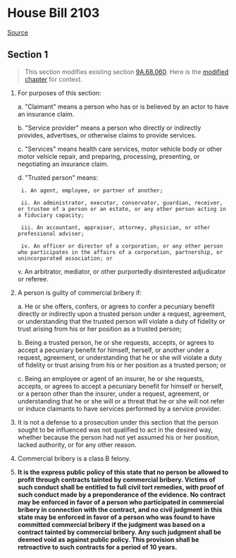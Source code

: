 # House Bill 2103

[Source](http://lawfilesext.leg.wa.gov/biennium/2021-22/Pdf/Bills/House%20Bills/2103.pdf)
## Section 1
> This section modifies existing section [9A.68.060](/rcw/09A_washington_criminal_code/9A.68_bribery_and_corrupt_influence.md). Here is the [modified chapter](rcw/09A_washington_criminal_code/9A.68_bribery_and_corrupt_influence.md) for context.

1. For purposes of this section:

    a. "Claimant" means a person who has or is believed by an actor to have an insurance claim.

    b. "Service provider" means a person who directly or indirectly provides, advertises, or otherwise claims to provide services.

    c. "Services" means health care services, motor vehicle body or other motor vehicle repair, and preparing, processing, presenting, or negotiating an insurance claim.

    d. "Trusted person" means:

        i. An agent, employee, or partner of another;

        ii. An administrator, executor, conservator, guardian, receiver, or trustee of a person or an estate, or any other person acting in a fiduciary capacity;

        iii. An accountant, appraiser, attorney, physician, or other professional adviser;

        iv. An officer or director of a corporation, or any other person who participates in the affairs of a corporation, partnership, or unincorporated association; or

    v. An arbitrator, mediator, or other purportedly disinterested adjudicator or referee.

2. A person is guilty of commercial bribery if:

    a. He or she offers, confers, or agrees to confer a pecuniary benefit directly or indirectly upon a trusted person under a request, agreement, or understanding that the trusted person will violate a duty of fidelity or trust arising from his or her position as a trusted person;

    b. Being a trusted person, he or she requests, accepts, or agrees to accept a pecuniary benefit for himself, herself, or another under a request, agreement, or understanding that he or she will violate a duty of fidelity or trust arising from his or her position as a trusted person; or

    c. Being an employee or agent of an insurer, he or she requests, accepts, or agrees to accept a pecuniary benefit for himself or herself, or a person other than the insurer, under a request, agreement, or understanding that he or she will or a threat that he or she will not refer or induce claimants to have services performed by a service provider.

3. It is not a defense to a prosecution under this section that the person sought to be influenced was not qualified to act in the desired way, whether because the person had not yet assumed his or her position, lacked authority, or for any other reason.

4. Commercial bribery is a class B felony.

5. **It is the express public policy of this state that no person be allowed to profit through contracts tainted by commercial bribery. Victims of such conduct shall be entitled to full civil tort remedies, with proof of such conduct made by a preponderance of the evidence. No contract may be enforced in favor of a person who participated in commercial bribery in connection with the contract, and no civil judgment in this state may be enforced in favor of a person who was found to have committed commercial bribery if the judgment was based on a contract tainted by commercial bribery. Any such judgment shall be deemed void as against public policy. This provision shall be retroactive to such contracts for a period of 10 years.**


